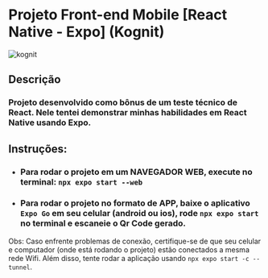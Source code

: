 # Projeto Front-end Mobile [React Native - Expo] (Kognit)

![kognit](https://github.com/user-attachments/assets/172cd6ac-f8c0-4356-8146-c57b62b98baa)

## Descrição

### Projeto desenvolvido como bônus de um teste técnico de React. Nele tentei demonstrar minhas habilidades em React Native usando Expo.

## Instruções:

- ### Para rodar o projeto em um NAVEGADOR WEB, execute no terminal: `npx expo start --web`

- ### Para rodar o projeto no formato de APP, baixe o aplicativo `Expo Go` em seu celular (android ou ios), rode `npx expo start` no terminal e escaneie o Qr Code gerado.
Obs: Caso enfrente problemas de conexão, certifique-se de que seu celular e computador (onde está rodando o projeto) estão conectados a mesma rede Wifi. Além disso, tente rodar a aplicação usando `npx expo start -c --tunnel`.

